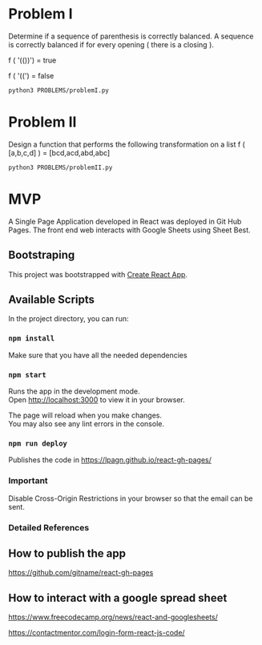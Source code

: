 # Problem I

Determine if a sequence of parenthesis is correctly balanced. A sequence is correctly balanced if for every opening ( there is a closing ).

f ( '(())') = true

f ( '((') = false

`python3 PROBLEMS/problemI.py`

# Problem II

Design a function that performs the following transformation on a list
f ( [a,b,c,d] ) = [bcd,acd,abd,abc] 

`python3 PROBLEMS/problemII.py`

# MVP

A Single Page Application developed in React was deployed in Git Hub Pages. The front end web interacts with Google Sheets using Sheet Best.

## Bootstraping

This project was bootstrapped with [Create React App](https://github.com/facebook/create-react-app).

## Available Scripts

In the project directory, you can run:

### `npm install`

Make sure that you have all the needed dependencies

### `npm start`

Runs the app in the development mode.\
Open [http://localhost:3000](http://localhost:3000) to view it in your browser.

The page will reload when you make changes.\
You may also see any lint errors in the console.

### `npm run deploy`

Publishes the code in 
https://lpagn.github.io/react-gh-pages/

### Important

Disable Cross-Origin Restrictions in your browser so that the email can be sent.

### Detailed References

## How to publish the app
https://github.com/gitname/react-gh-pages

## How to interact with a google spread sheet
https://www.freecodecamp.org/news/react-and-googlesheets/

https://contactmentor.com/login-form-react-js-code/
